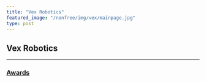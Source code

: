 ```yaml
---
title: "Vex Robotics"
featured_image: "/nonfree/img/vex/mainpage.jpg"
type: post
---
```


## Vex Robotics

---
### [Awards](awards)
